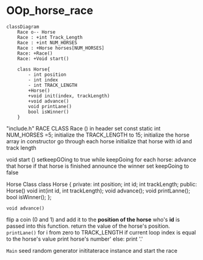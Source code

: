 # OOp_horse_race

```mermaid
classDiagram
    Race o-- Horse
    Race : +int Track_Length
    Race : +int NUM_HORSES
    Race : +Horse horses[NUM_HORSES]
    Race: +Race()
    Race: +Void start()

    class Horse{
        - int position
        - int index
        - int TRACK_LENGTH
        +Horse()
        +void init(index, trackLength)
        +void advance()
        void printLane()
        bool isWinner()
    }
```


"include.h"
RACE CLASS
Race ()
  in header
    set const static int NUM_HORSES =5;
    initialize the TRACK_LENGTH to 15;
    initialize the horse array
  in constructor
    go through each horse
    initialize that horse with id and track length

  void start ()
  setkeepGOing to true
    while keepGoing
      for each horse:
      advance that horse
        if that horse is finished
          announce the winner
            set keepGoing to false

  Horse Class
  class Horse {
    private:
      int position;
      int id;
      int trackLength;
    public:
      Horse()
      void int(int id, int trackLength);
      void advance();
      void printLanne();
      bool isWinner();
      };

`void advance()`

flip a coin (0 and 1) and add it to the **position of the horse** who's **id** is passed into this function.
return the value of the horse's position. 
`printLane()`
    for i from zero to TRACK_LENGTH
        if current loop index is equal to the horse's value
            print horse's number'
        else:
            print '.'
        


      
  `Main`
  seed random generator
  inititaterace instance and start the race

